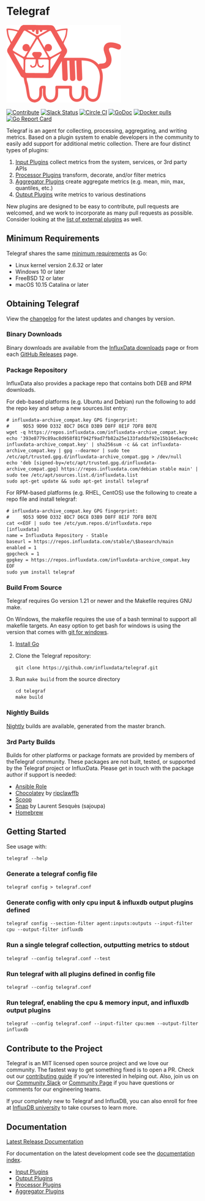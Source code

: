 
# Telegraf

![tiger](assets/TelegrafTiger.png "tiger")

[![Contribute](https://img.shields.io/badge/Contribute%20To%20Telegraf-orange.svg?logo=influx&style=for-the-badge)](https://github.com/influxdata/telegraf/blob/master/CONTRIBUTING.md) [![Slack Status](https://img.shields.io/badge/slack-join_chat-white.svg?logo=slack&style=for-the-badge)](https://www.influxdata.com/slack) [![Circle CI](https://circleci.com/gh/influxdata/telegraf.svg?style=svg)](https://circleci.com/gh/influxdata/telegraf) [![GoDoc](https://godoc.org/github.com/influxdata/telegraf?status.svg)](https://godoc.org/github.com/influxdata/telegraf) [![Docker pulls](https://img.shields.io/docker/pulls/library/telegraf.svg)](https://hub.docker.com/_/telegraf/) [![Go Report Card](https://goreportcard.com/badge/github.com/influxdata/telegraf)](https://goreportcard.com/report/github.com/influxdata/telegraf)

Telegraf is an agent for collecting, processing, aggregating, and writing metrics. Based on a
plugin system to enable developers in the community to easily add support for additional
metric collection. There are four distinct types of plugins:

1. [Input Plugins](/docs/INPUTS.md) collect metrics from the system, services, or 3rd party APIs
2. [Processor Plugins](/docs/PROCESSORS.md) transform, decorate, and/or filter metrics
3. [Aggregator Plugins](/docs/AGGREGATORS.md) create aggregate metrics (e.g. mean, min, max, quantiles, etc.)
4. [Output Plugins](/docs/OUTPUTS.md) write metrics to various destinations

New plugins are designed to be easy to contribute, pull requests are welcomed, and we work to
incorporate as many pull requests as possible. Consider looking at the
[list of external plugins](EXTERNAL_PLUGINS.md) as well.

## Minimum Requirements

Telegraf shares the same [minimum requirements][] as Go:

- Linux kernel version 2.6.32 or later
- Windows 10 or later
- FreeBSD 12 or later
- macOS 10.15 Catalina or later

[minimum requirements]: https://go.dev/wiki/MinimumRequirements

## Obtaining Telegraf

View the [changelog](/CHANGELOG.md) for the latest updates and changes by version.

### Binary Downloads

Binary downloads are available from the [InfluxData downloads](https://www.influxdata.com/downloads)
page or from each [GitHub Releases](https://github.com/influxdata/telegraf/releases) page.

### Package Repository

InfluxData also provides a package repo that contains both DEB and RPM downloads.

For deb-based platforms (e.g. Ubuntu and Debian) run the following to add the
repo key and setup a new sources.list entry:

```shell
# influxdata-archive_compat.key GPG fingerprint:
#     9D53 9D90 D332 8DC7 D6C8 D3B9 D8FF 8E1F 7DF8 B07E
wget -q https://repos.influxdata.com/influxdata-archive_compat.key
echo '393e8779c89ac8d958f81f942f9ad7fb82a25e133faddaf92e15b16e6ac9ce4c influxdata-archive_compat.key' | sha256sum -c && cat influxdata-archive_compat.key | gpg --dearmor | sudo tee /etc/apt/trusted.gpg.d/influxdata-archive_compat.gpg > /dev/null
echo 'deb [signed-by=/etc/apt/trusted.gpg.d/influxdata-archive_compat.gpg] https://repos.influxdata.com/debian stable main' | sudo tee /etc/apt/sources.list.d/influxdata.list
sudo apt-get update && sudo apt-get install telegraf
```

For RPM-based platforms (e.g. RHEL, CentOS) use the following to create a repo
file and install telegraf:

```shell
# influxdata-archive_compat.key GPG fingerprint:
#     9D53 9D90 D332 8DC7 D6C8 D3B9 D8FF 8E1F 7DF8 B07E
cat <<EOF | sudo tee /etc/yum.repos.d/influxdata.repo
[influxdata]
name = InfluxData Repository - Stable
baseurl = https://repos.influxdata.com/stable/\$basearch/main
enabled = 1
gpgcheck = 1
gpgkey = https://repos.influxdata.com/influxdata-archive_compat.key
EOF
sudo yum install telegraf
```

### Build From Source

Telegraf requires Go version 1.21 or newer and the Makefile requires GNU make.

On Windows, the makefile requires the use of a bash terminal to support all makefile targets.
An easy option to get bash for windows is using the version that comes with [git for windows](https://gitforwindows.org/).

1. [Install Go](https://golang.org/doc/install)
2. Clone the Telegraf repository:

   ```shell
   git clone https://github.com/influxdata/telegraf.git
   ```

3. Run `make build` from the source directory

   ```shell
   cd telegraf
   make build
   ```

### Nightly Builds

[Nightly](/docs/NIGHTLIES.md) builds are available, generated from the master branch.

### 3rd Party Builds

Builds for other platforms or package formats are provided by members of theTelegraf community.
These packages are not built, tested, or supported by the Telegraf project or InfluxData. Please
get in touch with the package author if support is needed:

- [Ansible Role](https://github.com/rossmcdonald/telegraf)
- [Chocolatey](https://chocolatey.org/packages/telegraf) by [ripclawffb](https://chocolatey.org/profiles/ripclawffb)
- [Scoop](https://github.com/ScoopInstaller/Main/blob/master/bucket/telegraf.json)
- [Snap](https://snapcraft.io/telegraf) by Laurent Sesquès (sajoupa)
- [Homebrew](https://formulae.brew.sh/formula/telegraf#default)

## Getting Started

See usage with:

```shell
telegraf --help
```

### Generate a telegraf config file

```shell
telegraf config > telegraf.conf
```

### Generate config with only cpu input & influxdb output plugins defined

```shell
telegraf config --section-filter agent:inputs:outputs --input-filter cpu --output-filter influxdb
```

### Run a single telegraf collection, outputting metrics to stdout

```shell
telegraf --config telegraf.conf --test
```

### Run telegraf with all plugins defined in config file

```shell
telegraf --config telegraf.conf
```

### Run telegraf, enabling the cpu & memory input, and influxdb output plugins

```shell
telegraf --config telegraf.conf --input-filter cpu:mem --output-filter influxdb
```

## Contribute to the Project

Telegraf is an MIT licensed open source project and we love our community. The fastest way to get something fixed is to open a PR. Check out our [contributing guide](CONTRIBUTING.md) if you're interested in helping out. Also, join us on our [Community Slack](https://influxdata.com/slack) or [Community Page](https://community.influxdata.com/) if you have questions or comments for our engineering teams.

If your completely new to Telegraf and InfluxDB, you can also enroll for free at [InfluxDB university](https://www.influxdata.com/university/) to take courses to learn more.

## Documentation

[Latest Release Documentation](https://docs.influxdata.com/telegraf/latest/)

For documentation on the latest development code see the [documentation index](/docs).

- [Input Plugins](/docs/INPUTS.md)
- [Output Plugins](/docs/OUTPUTS.md)
- [Processor Plugins](/docs/PROCESSORS.md)
- [Aggregator Plugins](/docs/AGGREGATORS.md)
